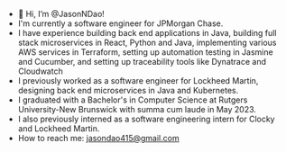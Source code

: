 - 👋 Hi, I’m @JasonNDao!
- I'm currently a software engineer for JPMorgan Chase.
- I have experience building back end applications in Java, building full stack microservices in React, Python and Java, implementing various AWS services in Terraform, setting up automation testing in Jasmine and Cucumber, and setting up traceability tools like Dynatrace and Cloudwatch
- I previously worked as a software engineer for Lockheed Martin, designing back end microservices in Java and Kubernetes.
- I graduated with a Bachelor's in Computer Science at Rutgers University-New Brunswick with summa cum laude in May 2023.
- I also previously interned as a software engineering intern for Clocky and Lockheed Martin.
- How to reach me: jasondao415@gmail.com

<!---
JasonNDao/JasonNDao is a ✨ special ✨ repository because its `README.md` (this file) appears on your GitHub profile.
You can click the Preview link to take a look at your changes.
--->
